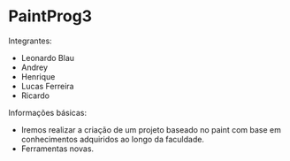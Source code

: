 # PaintProg3
Integrantes:
- Leonardo Blau
- Andrey
- Henrique
- Lucas Ferreira
- Ricardo

Informações básicas:
- Iremos realizar a criação de um projeto baseado no paint com base em conhecimentos adquiridos ao longo da faculdade.
- Ferramentas novas.
